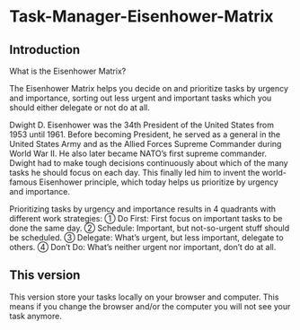 # Task-Manager-Eisenhower-Matrix

## Introduction
What is the Eisenhower Matrix?

The Eisenhower Matrix helps you decide on and prioritize tasks by urgency and importance, sorting out less urgent and important tasks which you should either delegate or not do at all.

Dwight D. Eisenhower was the 34th President of the United States from 1953 until 1961. Before becoming President, he served as a general in the United States Army and as the Allied Forces Supreme Commander during World War II. He also later became NATO’s first supreme commander.
Dwight had to make tough decisions continuously about which of the many tasks he should focus on each day. This finally led him to invent the world-famous Eisenhower principle, which today helps us prioritize by urgency and importance.

Prioritizing tasks by urgency and importance results in 4 quadrants with different work strategies:
➀ Do First: First focus on important tasks to be done the same day.
➁ Schedule: Important, but not-so-urgent stuff should be scheduled.
➂ Delegate: What’s urgent, but less important, delegate to others.
➃ Don’t Do: What’s neither urgent nor important, don’t do at all.

## This version
This version store your tasks locally on your browser and computer. This means if you change the browser and/or the computer you will not see your task anymore.

